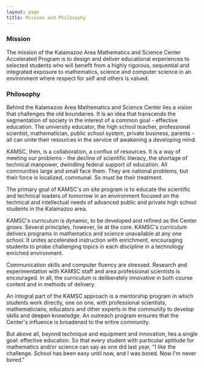 ```yaml
---
layout: page
title: Mission and Philosophy
---
```


<h3>Mission</h3>

The mission of the Kalamazoo Area Mathematics and Science Center Accelerated Program is to design and deliver educational experiences to selected students who will benefit from a highly rigorous, sequential and integrated exposure to mathematics, science and computer science in an environment where respect for self and others is valued.

<h3>Philosophy</h3>

Behind the Kalamazoo Area Mathematics and Science Center lies a vision that challenges the old boundaries. It is an idea that transcends the segmentation of society in the interest of a common goal - effective education. The university educator, the high school teacher, professional scientist, mathematician, public school system, private business, parents - all can unite their resources in the service of awakening a developing mind.

KAMSC, then, is a collaboration, a conflux of resources. It is a way of meeting our problems - the decline of scientific literacy, the shortage of technical manpower, dwindling federal support of education. All communities large and small face them. They are national problems, but their force is localized, communal. So must be their treatment.

The primary goal of KAMSC's on site program is to educate the scientific and technical leaders of tomorrow in an environment focused on the technical and intellectual needs of advanced public and private high school students in the Kalamazoo area.

KAMSC's curriculum is dynamic, to be developed and refined as the Center grows. Several principles, however, lie at the core. KAMSC's curriculum delivers programs in mathematics and science unavailable at any one school. It unites accelerated instruction with enrichment, encouraging students to probe challenging topics in each discipline in a technology enriched environment.

Communication skills and computer fluency are stressed. Research and experimentation with KAMSC staff and area professional scientists is encouraged. In all, the curriculum is deliberately innovative in both course content and in methods of delivery.

An integral part of the KAMSC approach is a mentorship program in which students work directly, one on one, with professional scientists, mathematicians, educators and other experts in the community to develop skills and deepen knowledge. An outreach program ensures that the Center's influence is broadened to the entire community.

But above all, beyond technique and equipment and innovation, lies a single goal: effective education. So that every student with particular aptitude for mathematics and/or science can say as one did last year, "I like the challenge. School has been easy until now, and I was bored. Now I'm never bored."
